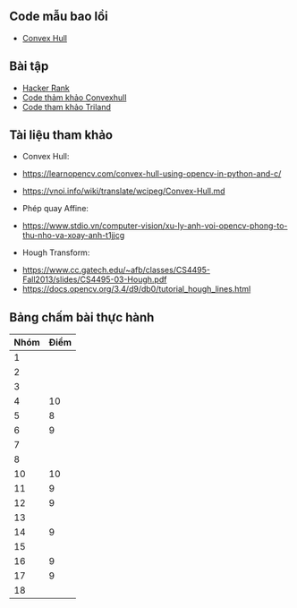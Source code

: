 ## Code mẫu bao lồi
- [Convex Hull](convexhull_public.py)

## Bài tập
- [Hacker Rank](https://www.hackerrank.com/contests/geometric-algorithms/challenges?fbclid=IwAR1mlZM7jfuwte87lWqpjglkOzSttl8LyPRaUFbQeWX4oxwFxjMUXpTAJto)
- [Code thảm khảo Convexhull](convexhull.py)
- [Code tham khảo Triland](triland.py)

## Tài liệu tham khảo

- Convex Hull:

+ https://learnopencv.com/convex-hull-using-opencv-in-python-and-c/

+  https://vnoi.info/wiki/translate/wcipeg/Convex-Hull.md

-  Phép quay Affine:

+ https://www.stdio.vn/computer-vision/xu-ly-anh-voi-opencv-phong-to-thu-nho-va-xoay-anh-t1jjcg

- Hough Transform:

+ https://www.cc.gatech.edu/~afb/classes/CS4495-Fall2013/slides/CS4495-03-Hough.pdf
+ https://docs.opencv.org/3.4/d9/db0/tutorial_hough_lines.html

## Bảng chấm bài thực hành
 Nhóm| Điểm | 
| --- | --- |
| 1 |  |
| 2 |  |
| 3 |  |
| 4 | 10  |
| 5 | 8 |
| 6 | 9 |
| 7 |  |
| 8 |  |
| 10 | 10 |
| 11 | 9 |
| 12 | 9 |
| 13 |  |
| 14 | 9 |
| 15 |  |
| 16 | 9 |
| 17 | 9 |
| 18 |  |
